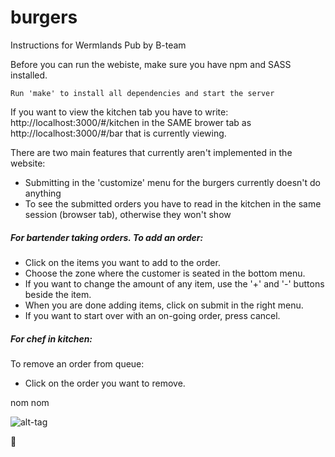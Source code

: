 # burgers

Instructions for Wermlands Pub by B-team

Before you can run the webiste, make sure you have npm and SASS installed.

```
Run 'make' to install all dependencies and start the server
```

If you want to view the kitchen tab you have to write: http://localhost:3000/#/kitchen in the SAME brower tab as http://localhost:3000/#/bar that is currently viewing.


There are two main features that currently aren't implemented in the website:
  - Submitting in the 'customize' menu for the burgers currently doesn't do anything
  - To see the submitted orders you have to read in the kitchen in the same session (browser tab), otherwise they won't show

##### For bartender taking orders. To add an order:
  - Click on the items you want to add to the order.
  - Choose the zone where the customer is seated in the bottom menu.
  - If you want to change the amount of any item, use the '+' and '-' buttons beside the item.
  - When you are done adding items, click on submit in the right menu.
  - If you want to start over with an on-going order, press cancel.

##### For chef in kitchen:

To remove an order from queue:
  - Click on the order you want to remove.


nom nom

![alt-tag](http://www.foundshit.com/pictures/animals/turtle-hamburger.jpg)


